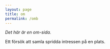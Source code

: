 ```yaml
---
layout: page
title: om
permalink: /omb
---
```


*Det här är en om-sida.*

Ett försök att samla spridda intressen på en plats.
